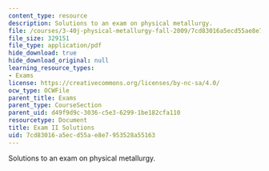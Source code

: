```yaml
---
content_type: resource
description: Solutions to an exam on physical metallurgy.
file: /courses/3-40j-physical-metallurgy-fall-2009/7cd83016a5ecd55ae8e7953528a55163_MIT3_40JF09_exam2_sol.pdf
file_size: 329151
file_type: application/pdf
hide_download: true
hide_download_original: null
learning_resource_types:
- Exams
license: https://creativecommons.org/licenses/by-nc-sa/4.0/
ocw_type: OCWFile
parent_title: Exams
parent_type: CourseSection
parent_uid: d49f9d9c-3036-c5e3-6299-1be182cfa110
resourcetype: Document
title: Exam II Solutions
uid: 7cd83016-a5ec-d55a-e8e7-953528a55163
---
```

Solutions to an exam on physical metallurgy.